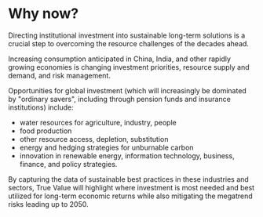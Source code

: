 # Why now?

Directing institutional investment into sustainable long-term solutions is a crucial step to overcoming the resource challenges of the decades ahead. 

Increasing consumption anticipated in China, India, and other rapidly growing economies is changing investment priorities, resource supply and demand, and risk management. 

Opportunities for global investment (which will increasingly be dominated by "ordinary savers", including through pension funds and insurance institutions) include: 

* water resources for agriculture, industry, people
* food production
* other resource access, depletion, substitution
* energy and hedging strategies for unburnable carbon
* innovation in renewable energy, information technology, business, finance, and policy strategies.

By capturing the data of sustainable best practices in these industries and sectors, True Value will highlight where investment is most needed and best utilized for long-term economic returns while also mitigating the megatrend risks leading up to 2050.
